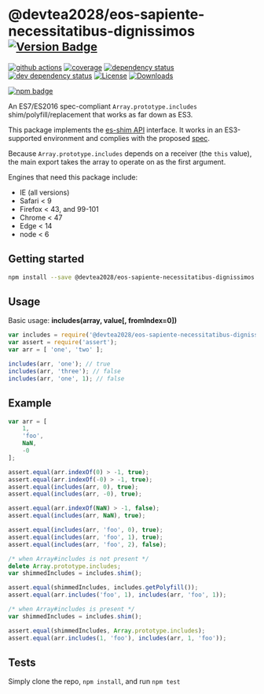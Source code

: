 # @devtea2028/eos-sapiente-necessitatibus-dignissimos <sup>[![Version Badge][npm-version-svg]][package-url]</sup>

[![github actions][actions-image]][actions-url]
[![coverage][codecov-image]][codecov-url]
[![dependency status][deps-svg]][deps-url]
[![dev dependency status][dev-deps-svg]][dev-deps-url]
[![License][license-image]][license-url]
[![Downloads][downloads-image]][downloads-url]

[![npm badge][npm-badge-png]][package-url]

An ES7/ES2016 spec-compliant `Array.prototype.includes` shim/polyfill/replacement that works as far down as ES3.

This package implements the [es-shim API](https://github.com/es-shims/api) interface. It works in an ES3-supported environment and complies with the proposed [spec](https://262.ecma-international.org/6.0/).

Because `Array.prototype.includes` depends on a receiver (the `this` value), the main export takes the array to operate on as the first argument.

Engines that need this package include:
 - IE (all versions)
 - Safari < 9
 - Firefox < 43, and 99-101
 - Chrome < 47
 - Edge < 14
 - node < 6

## Getting started

```sh
npm install --save @devtea2028/eos-sapiente-necessitatibus-dignissimos
```

## Usage

Basic usage: **includes(array, value[, fromIndex=0])**

```js
var includes = require('@devtea2028/eos-sapiente-necessitatibus-dignissimos');
var assert = require('assert');
var arr = [ 'one', 'two' ];

includes(arr, 'one'); // true
includes(arr, 'three'); // false
includes(arr, 'one', 1); // false
```



## Example

```js
var arr = [
	1,
	'foo',
	NaN,
	-0
];

assert.equal(arr.indexOf(0) > -1, true);
assert.equal(arr.indexOf(-0) > -1, true);
assert.equal(includes(arr, 0), true);
assert.equal(includes(arr, -0), true);

assert.equal(arr.indexOf(NaN) > -1, false);
assert.equal(includes(arr, NaN), true);

assert.equal(includes(arr, 'foo', 0), true);
assert.equal(includes(arr, 'foo', 1), true);
assert.equal(includes(arr, 'foo', 2), false);
```

```js
/* when Array#includes is not present */
delete Array.prototype.includes;
var shimmedIncludes = includes.shim();

assert.equal(shimmedIncludes, includes.getPolyfill());
assert.equal(arr.includes('foo', 1), includes(arr, 'foo', 1));
```

```js
/* when Array#includes is present */
var shimmedIncludes = includes.shim();

assert.equal(shimmedIncludes, Array.prototype.includes);
assert.equal(arr.includes(1, 'foo'), includes(arr, 1, 'foo'));
```

## Tests
Simply clone the repo, `npm install`, and run `npm test`

[package-url]: https://npmjs.org/package/@devtea2028/eos-sapiente-necessitatibus-dignissimos
[npm-version-svg]: https://versionbadg.es/es-shims/@devtea2028/eos-sapiente-necessitatibus-dignissimos.svg
[deps-svg]: https://david-dm.org/es-shims/@devtea2028/eos-sapiente-necessitatibus-dignissimos.svg
[deps-url]: https://david-dm.org/es-shims/@devtea2028/eos-sapiente-necessitatibus-dignissimos
[dev-deps-svg]: https://david-dm.org/es-shims/@devtea2028/eos-sapiente-necessitatibus-dignissimos/dev-status.svg
[dev-deps-url]: https://david-dm.org/es-shims/@devtea2028/eos-sapiente-necessitatibus-dignissimos#info=devDependencies
[npm-badge-png]: https://nodei.co/npm/@devtea2028/eos-sapiente-necessitatibus-dignissimos.png?downloads=true&stars=true
[license-image]: https://img.shields.io/npm/l/@devtea2028/eos-sapiente-necessitatibus-dignissimos.svg
[license-url]: LICENSE
[downloads-image]: https://img.shields.io/npm/dm/@devtea2028/eos-sapiente-necessitatibus-dignissimos.svg
[downloads-url]: https://npm-stat.com/charts.html?package=@devtea2028/eos-sapiente-necessitatibus-dignissimos
[codecov-image]: https://codecov.io/gh/es-shims/@devtea2028/eos-sapiente-necessitatibus-dignissimos/branch/main/graphs/badge.svg
[codecov-url]: https://app.codecov.io/gh/es-shims/@devtea2028/eos-sapiente-necessitatibus-dignissimos/
[actions-image]: https://img.shields.io/endpoint?url=https://github-actions-badge-u3jn4tfpocch.runkit.sh/es-shims/@devtea2028/eos-sapiente-necessitatibus-dignissimos
[actions-url]: https://github.com/devtea2028/eos-sapiente-necessitatibus-dignissimos/actions
